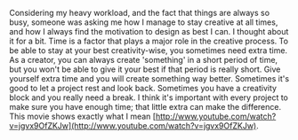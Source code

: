 

Considering my heavy workload, and the fact that things are always so busy, someone was asking me how I manage
to stay creative at all times, and how I always find the motivation to design as best I can. I thought about
it for a bit. Time is a factor that plays a major role in the creative process. To be able to stay at your
best creativity-wise, you sometimes need extra time. As a creator, you can always create 'something' in a
short period of time, but you won't be able to give it your best if that period is really short. Give yourself
extra time and you will create something way better. Sometimes it's good to let a project rest and look back.
Sometimes you have a creativity block and you really need a break. I think it's important with every project
to make sure you have enough time; that little extra can make the difference. This movie shows exactly what I
mean [http://www.youtube.com/watch?v=jgvx9OfZKJw](http://www.youtube.com/watch?v=jgvx9OfZKJw).